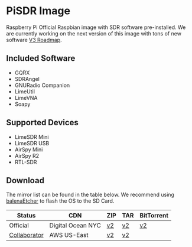 # PiSDR Image

Raspberry Pi Official Raspbian image with SDR software pre-installed. We are currently working on the next version of this image with tons of new software [V3 Roadmap](https://www.notion.so/45658772e4f341d1b7fe221e1f9cc928?v=cb02cbcdf91d414e8c3eb4e6ea8bb16a). 

## Included Software
- GQRX
- SDRAngel
- GNURadio Companion
- LimeUtil
- LimeVNA
- Soapy

## Supported Devices
- LimeSDR Mini
- LimeSDR USB
- AirSpy Mini
- AirSpy R2
- RTL-SDR

## Download
The mirror list can be found in the table below. We recommend using [balenaEtcher](https://www.balena.io/etcher) to flash the OS to the SD Card.

| Status | CDN | ZIP | TAR | BitTorrent | 
|--------|-----|-----|-----|------------|
| Official | Digital Ocean NYC | [v2](http://rosetta.luigifreitas.me/public/pisdr/v2.0/pisdr_v2.tar.xz) | [v2](http://rosetta.luigifreitas.me/public/pisdr/v2.0/pisdr_v2.fixed.zip) | [v2](http://rosetta.luigifreitas.me/public/pisdr/v2.0/pisdr_v2.fixed.torrent) | 
| [Collaborator](https://twitter.com/w4www_brian/status/1111335136929464320) | AWS US-East | [v2](http://w4www.s3-us-east-2.amazonaws.com/pu4spy-pisdr/v2.0/pisdr_v2.tar.xz) | [v2](http://w4www.s3-us-east-2.amazonaws.com/pu4spy-pisdr/v2.0/pisdr_v2.fixed.zip) | |
